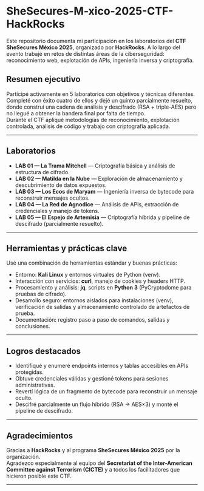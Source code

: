 # SheSecures-M-xico-2025-CTF-HackRocks
Este repositorio documenta mi participación en los laboratorios del **CTF SheSecures México 2025**, organizado por **HackRocks**.   A lo largo del evento trabajé en retos de distintas áreas de la ciberseguridad: reconocimiento web, explotación de APIs, ingeniería inversa y criptografía. 
## Resumen ejecutivo

Participé activamente en 5 laboratorios con objetivos y técnicas diferentes. Completé con éxito cuatro de ellos y dejé un quinto parcialmente resuelto, donde construí una cadena de análisis y descifrado (RSA + triple-AES) pero no llegué a obtener la bandera final por falta de tiempo.  
Durante el CTF apliqué metodologías de reconocimiento, explotación controlada, análisis de código y trabajo con criptografía aplicada.

---

## Laboratorios

- **LAB 01 — La Trama Mitchell** — Criptografía básica y análisis de estructura de cifrado.  
- **LAB 02 — Matilda en la Nube** — Exploración de almacenamiento y descubrimiento de datos expuestos.  
- **LAB 03 — Los Ecos de Maryam** — Ingeniería inversa de bytecode para reconstruir mensajes ocultos.  
- **LAB 04 — La Red de Agnodice** — Análisis de APIs, extracción de credenciales y manejo de tokens.  
- **LAB 05 — El Espejo de Artemisia** — Criptografía híbrida y pipeline de descifrado (parcialmente resuelto).

---

## Herramientas y prácticas clave

Usé una combinación de herramientas estándar y buenas prácticas:

- Entorno: **Kali Linux** y entornos virtuales de Python (venv).  
- Interacción con servicios: **curl**, manejo de cookies y headers HTTP.  
- Procesamiento y análisis: **jq**, scripts en **Python 3** (PyCryptodome para pruebas de cifrado).  
- Desarrollo seguro: entornos aislados para instalaciones (venv), verificación de salidas y almacenamiento controlado de artefactos de prueba.  
- Documentación: registro paso a paso de comandos, salidas y conclusiones.

---

## Logros destacados

- Identifiqué y enumeré endpoints internos y tablas accesibles en APIs protegidas.  
- Obtuve credenciales válidas y gestioné tokens para sesiones administrativas.  
- Revertí lógica de un fragmento de bytecode para reconstruir un mensaje oculto.  
- Descifré parcialmente un flujo híbrido (RSA → AES×3) y monté el pipeline de descifrado.

---

## Agradecimientos

Gracias a **HackRocks** y al programa **SheSecures México 2025** por la organización.  
Agradezco especialmente al equipo del **Secretariat of the Inter-American Committee against Terrorism (CICTE)** y a todos los facilitadores que hicieron posible este CTF.

---

